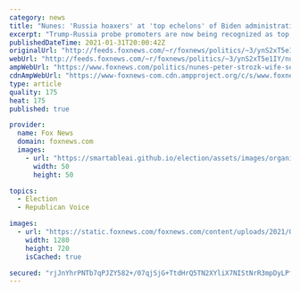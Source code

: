```yaml
---
category: news
title: "Nunes: 'Russia hoaxers' at 'top echelons' of Biden administration"
excerpt: "Trump-Russia probe promoters are now being recognized as top Biden administration officials, Rep. Devin Nunes alleged on \"Sunday Morning Futures.\""
publishedDateTime: 2021-01-31T20:00:42Z
originalUrl: "http://feeds.foxnews.com/~r/foxnews/politics/~3/ynS2xT5e1IY/nunes-peter-strozk-wife-sec-appointment"
webUrl: "http://feeds.foxnews.com/~r/foxnews/politics/~3/ynS2xT5e1IY/nunes-peter-strozk-wife-sec-appointment"
ampWebUrl: "https://www.foxnews.com/politics/nunes-peter-strozk-wife-sec-appointment.amp"
cdnAmpWebUrl: "https://www-foxnews-com.cdn.ampproject.org/c/s/www.foxnews.com/politics/nunes-peter-strozk-wife-sec-appointment.amp"
type: article
quality: 175
heat: 175
published: true

provider:
  name: Fox News
  domain: foxnews.com
  images:
    - url: "https://smartableai.github.io/election/assets/images/organizations/foxnews.com-50x50.jpg"
      width: 50
      height: 50

topics:
  - Election
  - Republican Voice

images:
  - url: "https://static.foxnews.com/foxnews.com/content/uploads/2021/01/biden-book.jpg"
    width: 1280
    height: 720
    isCached: true

secured: "rjJnYhrPNTb7qPJZY582+/07qjSjG+TtdHrQ5TN2XYliX7NIStNrR3mpDyLPfVMCnGXiIP4rmHXQS/Ky7VGwH7nwYeeRgldEYYAoPx1Ovdr/WspK8x7vSrWHriC2Oq11Xje4Gab5RKRBppyvVDzhWw0/rQFtq0dRMrnmb60yvIfGaQbYa3qrSDlSKO+mUh2r4cvu/RJ34WXQg3adobhK2olPOlawKT1mNePEJbhDMTWFlmggGhM8krvH/ialmvqf772I7AKBAXXH2M6uW/4gU1Eut0qCOgdmGccMgnIkzW7xavraQhEOt6NvoZJ6kqYp/7ZZpvkpGbzAZz2PCWVCiRlt5dPZZC2a+A19nKyf1m4=;mW1kRNDYHzPurXuk/RJuvQ=="
---
```


